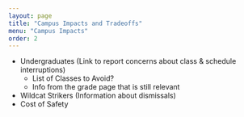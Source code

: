 ```yaml
---
layout: page
title: "Campus Impacts and Tradeoffs"
menu: "Campus Impacts"
order: 2
---
```


- Undergraduates (Link to report concerns about class & schedule interruptions)
  - List of Classes to Avoid? 
  - Info from the grade page that is still relevant 
- Wildcat Strikers (Information about dismissals)
- Cost of Safety
